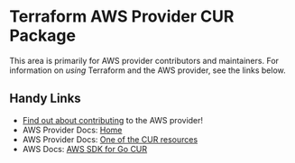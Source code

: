 # Terraform AWS Provider CUR Package

This area is primarily for AWS provider contributors and maintainers. For information on _using_ Terraform and the AWS provider, see the links below.

## Handy Links

* [Find out about contributing](https://hashicorp.github.io/terraform-provider-aws/#contribute) to the AWS provider!
* AWS Provider Docs: [Home](https://registry.terraform.io/providers/hashicorp/aws/latest/docs)
* AWS Provider Docs: [One of the CUR resources](https://registry.terraform.io/providers/hashicorp/aws/latest/docs/resources/cur_report_definition)
* AWS Docs: [AWS SDK for Go CUR](https://docs.aws.amazon.com/sdk-for-go/api/service/costandusagereportservice/)
